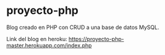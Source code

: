 # proyecto-php
Blog creado en PHP con CRUD a una base de datos MySQL.

Link del blog en heroku:
https://proyecto-php-master.herokuapp.com/index.php
